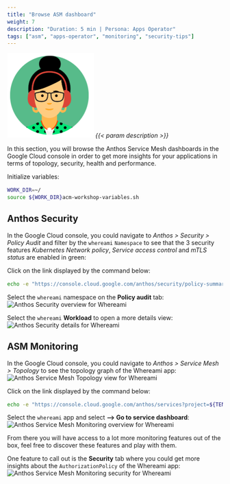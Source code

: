 ```yaml
---
title: "Browse ASM dashboard"
weight: 7
description: "Duration: 5 min | Persona: Apps Operator"
tags: ["asm", "apps-operator", "monitoring", "security-tips"]
---
```

![Apps Operator](/images/apps-operator.png)
_{{< param description >}}_

In this section, you will browse the Anthos Service Mesh dashboards in the Google Cloud console in order to get more insights for your applications in terms of topology, security, health and performance.

Initialize variables:
```Bash
WORK_DIR=~/
source ${WORK_DIR}acm-workshop-variables.sh
```

## Anthos Security

In the Google Cloud console, you could navigate to _Anthos > Security > Policy Audit_ and filter by the `whereami` `Namespace` to see that the 3 security features _Kubernetes Network policy_, _Service access control_ and _mTLS status_ are enabled in green:

Click on the link displayed by the command below:
```Bash
echo -e "https://console.cloud.google.com/anthos/security/policy-summary?project=${TENANT_PROJECT_ID}"
```

Select the `whereami` namespace on the **Policy audit** tab:
![Anthos Security overview for Whereami](/images/whereami-anthos-security-overview.png)

Select the `whereami` **Workload** to open a more details view:
![Anthos Security details for Whereami](/images/whereami-anthos-security-details.png)

## ASM Monitoring

In the Google Cloud console, you could navigate to _Anthos > Service Mesh > Topology_ to see the topology graph of the Whereami app:
![Anthos Service Mesh Topology view for Whereami](/images/whereami-service-mesh-topology.png)

Click on the link displayed by the command below:
```Bash
echo -e "https://console.cloud.google.com/anthos/services?project=${TENANT_PROJECT_ID}&pageState=%28%22topologyViewToggle%22:%28%22value%22:%22graph%22%29%29"
```

Select the `whereami` app and select **--> Go to service dashboard**:
![Anthos Service Mesh Monitoring overview for Whereami](/images/whereami-service-mesh-monitoring-overview.png)

From there you will have access to a lot more monitoring features out of the box, feel free to discover these features and play with them.

One feature to call out is the **Security** tab where you could get more insights about the `AuthorizationPolicy` of the Whereami app:
![Anthos Service Mesh Monitoring security for Whereami](/images/whereami-service-mesh-monitoring-security.png)